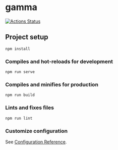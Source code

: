 # gamma

[![Actions Status](https://github.com/VADS/gamma/workflows/Firebase%20Hosting/badge.svg)](https://github.com/VADS/gamma/actions)

## Project setup
```
npm install
```

### Compiles and hot-reloads for development
```
npm run serve
```

### Compiles and minifies for production
```
npm run build
```

### Lints and fixes files
```
npm run lint
```

### Customize configuration
See [Configuration Reference](https://cli.vuejs.org/config/).
